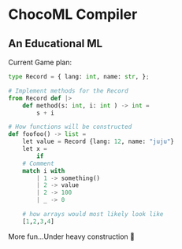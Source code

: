 # ChocoML Compiler 

## An Educational ML 

Current Game plan:
```py
type Record = { lang: int, name: str, };

# Implement methods for the Record
from Record def |>
    def method(s: int, i: int ) -> int = 
        s + i

# How functions will be constructed
def foofoo() -> list =
    let value = Record {lang: 12, name: "juju"}
    let x =
        if
    # Comment
    match i with 
        | 1 -> something()
        | 2 -> value
        | 2 -> 100
        | _ -> 0 

    # how arrays would most likely look like
    [1,2,3,4]
```

More fun...Under heavy construction 🚧
